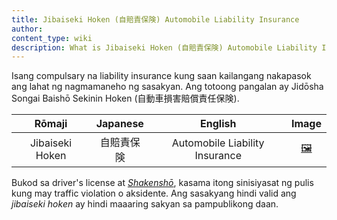 ```yaml
---
title: Jibaiseki Hoken (自賠責保険) Automobile Liability Insurance
author:
content_type: wiki
description: What is Jibaiseki Hoken (自賠責保険) Automobile Liability Insurance?
---
```

Isang compulsary na liability insurance kung saan kailangang nakapasok ang lahat ng nagmamaneho ng sasakyan. Ang totoong pangalan ay Jidōsha Songai Baishō Sekinin Hoken (自動車損害賠償責任保険). 

| Rōmaji | Japanese | English | Image |
| :---: | :---: | :---: | :---: | 
| Jibaiseki Hoken | 自賠責保険 | Automobile Liability Insurance | [🖼️](jibaiseki-hoken-automobile-liability-insurance.jpg "Jibaiseki Hoken") |

Bukod sa driver's license at *[Shakenshō](../shakensho-automobile-inspection-certificate)*, kasama itong sinisiyasat ng pulis kung may traffic violation o aksidente. Ang sasakyang hindi valid ang *jibaiseki hoken* ay hindi maaaring sakyan sa pampublikong daan.